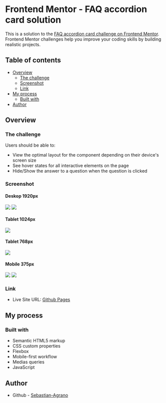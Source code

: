 # Frontend Mentor - FAQ accordion card solution

This is a solution to the [FAQ accordion card challenge on Frontend Mentor](https://www.frontendmentor.io/challenges/faq-accordion-card-XlyjD0Oam). Frontend Mentor challenges help you improve your coding skills by building realistic projects. 

## Table of contents

- [Overview](#overview)
  - [The challenge](#the-challenge)
  - [Screenshot](#screenshot)
  - [Link](#link)
- [My process](#my-process)
  - [Built with](#built-with)
- [Author](#author)

## Overview

### The challenge

Users should be able to:

- View the optimal layout for the component depending on their device's screen size
- See hover states for all interactive elements on the page
- Hide/Show the answer to a question when the question is clicked

### Screenshot

#### Deskop 1920px
![](./screenshots/deskop-screenshot1.jpg)
![](./screenshots/deskop-screenshot2.jpg)

#### Tablet 1024px
![](./screenshots/tablet-screenshot1.jpg)

#### Tablet 768px
![](./screenshots/tablet-screenshot2.jpg)

#### Mobile 375px
![](./screenshots/mobile-screenshot1.jpg)
![](./screenshots/mobile-screenshot2.jpg)

### Link

- Live Site URL: [Github Pages](https://sebastian-agrano.github.io/frontend-mentor-faq-accordion-card/)

## My process

### Built with

- Semantic HTML5 markup
- CSS custom properties
- Flexbox
- Mobile-first workflow
- Medias queries
- JavaScript

## Author

- Github - [Sebastian-Agrano](https://github.com/Sebastian-Agrano)


